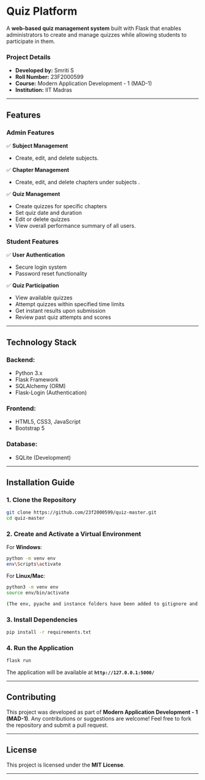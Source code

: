 # **Quiz Platform**  

A **web-based quiz management system** built with Flask that enables administrators to create and manage quizzes while allowing students to participate in them.  

### **Project Details**  
- **Developed by:** Smriti S  
- **Roll Number:** 23F2000599  
- **Course:** Modern Application Development - 1 (MAD-1)  
- **Institution:** IIT Madras

---

## **Features**  

### **Admin Features**  
✅ **Subject Management**  
- Create, edit, and delete subjects.

✅ **Chapter Management**  
- Create, edit, and delete chapters under subjects .

✅ **Quiz Management**  
- Create quizzes for specific chapters  
- Set quiz date and duration  
- Edit or delete quizzes  
- View overall performance summary of all users. 

### **Student Features**  
✅ **User Authentication**  
- Secure login system  
- Password reset functionality  

✅ **Quiz Participation**  
- View available quizzes  
- Attempt quizzes within specified time limits  
- Get instant results upon submission  
- Review past quiz attempts and scores  

---

## **Technology Stack**  

### **Backend:**  
- Python 3.x  
- Flask Framework  
- SQLAlchemy (ORM)  
- Flask-Login (Authentication)  

### **Frontend:**  
- HTML5, CSS3, JavaScript  
- Bootstrap 5  

### **Database:**  
- SQLite (Development)  

---

## **Installation Guide**  

### **1. Clone the Repository**  
```bash
git clone https://github.com/23f2000599/quiz-master.git
cd quiz-master
```

### **2. Create and Activate a Virtual Environment**  
For **Windows**:  
```bash
python -m venv env
env\Scripts\activate
```
For **Linux/Mac**:  
```bash
python3 -m venv env
source env/bin/activate

(The env, pyache and instance folders have been added to gitignore and hence not added to github)
```

### **3. Install Dependencies**  
```bash
pip install -r requirements.txt
```


### **4. Run the Application**  
```bash
flask run
```
The application will be available at **`http://127.0.0.1:5000/`**  

---

## **Contributing**  
This project was developed as part of **Modern Application Development - 1 (MAD-1)**. Any contributions or suggestions are welcome! Feel free to fork the repository and submit a pull request.  

---

## **License**  
This project is licensed under the **MIT License**.  

---
